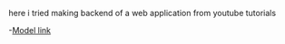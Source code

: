 here i tried making backend of a web application from youtube tutorials

-[Model link](https://app.eraser.io/workspace/YtPqZ1VogxGy1jzIDkzj)